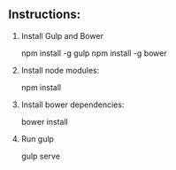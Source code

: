 ## Instructions:

1. Install Gulp and Bower
	
	npm install -g gulp
	npm install -g bower

2. Install node modules:
	
	npm install

3. Install bower dependencies:

	bower install

4. Run gulp

	gulp serve